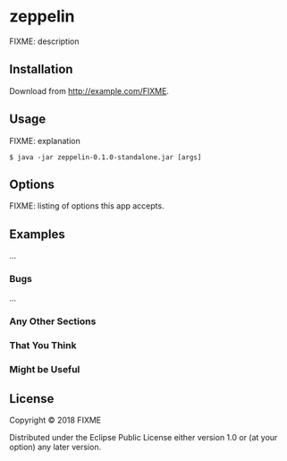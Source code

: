 # zeppelin

FIXME: description

## Installation

Download from http://example.com/FIXME.

## Usage

FIXME: explanation

    $ java -jar zeppelin-0.1.0-standalone.jar [args]

## Options

FIXME: listing of options this app accepts.

## Examples

...

### Bugs

...

### Any Other Sections
### That You Think
### Might be Useful

## License

Copyright © 2018 FIXME

Distributed under the Eclipse Public License either version 1.0 or (at
your option) any later version.
